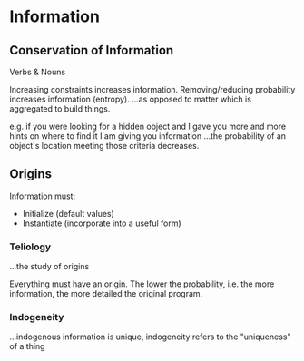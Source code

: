# Information


## Conservation of Information

Verbs & Nouns

Increasing constraints increases information.
Removing/reducing probability increases information (entropy).
...as opposed to matter which is aggregated to build things.

e.g. if you were looking for a hidden object and I gave you more and more hints on where to find it I am giving you information
...the probability of an object's location meeting those criteria decreases.


## Origins

Information must:
- Initialize (default values)
- Instantiate (incorporate into a useful form)

### Teliology
...the study of origins

Everything must have an origin.
The lower the probability, i.e. the more information, the more detailed the original program.


### Indogeneity
...indogenous information is unique, indogeneity refers to the "uniqueness" of a thing

